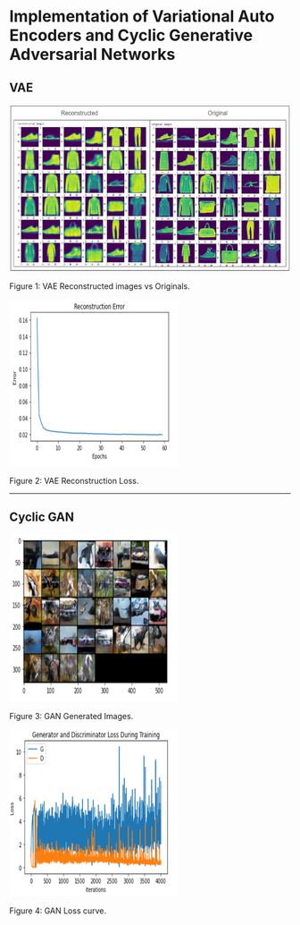 # Implementation of Variational Auto Encoders and Cyclic Generative Adversarial Networks
## VAE

<img src=images/recon_v_orig.png height="300" width="600" > <p></p>
Figure 1: VAE Reconstructed images vs Originals.

<img src=images/VAE_recon_err.png height="300" width="300" > <p></p>
Figure 2: VAE Reconstruction Loss.

---

## Cyclic GAN
<img src=images/GAN_output.png height="300" width="300" > <p></p>
Figure 3: GAN Generated Images.

<img src=images/GAN_loss_outputs.png height="300" width="300" > <p></p>
Figure 4: GAN Loss curve.

